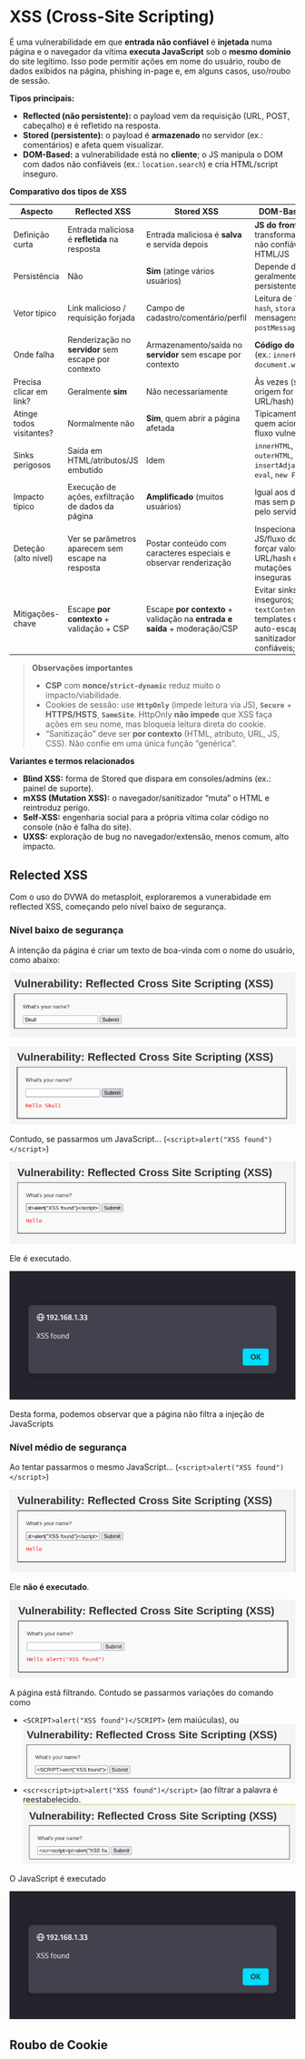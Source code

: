 # XSS (Cross-Site Scripting)

É uma vulnerabilidade em que **entrada não confiável** é **injetada** numa página e o navegador da vítima **executa JavaScript** sob o **mesmo domínio** do site legítimo. Isso pode permitir ações em nome do usuário, roubo de dados exibidos na página, phishing in-page e, em alguns casos, uso/roubo de sessão.

**Tipos principais:**

* **Reflected (não persistente):** o payload vem da requisição (URL, POST, cabeçalho) e é refletido na resposta.
* **Stored (persistente):** o payload é **armazenado** no servidor (ex.: comentários) e afeta quem visualizar.
* **DOM-Based:** a vulnerabilidade está no **cliente**; o JS manipula o DOM com dados não confiáveis (ex.: `location.search`) e cria HTML/script inseguro.

**Comparativo dos tipos de XSS**

| Aspecto                  | Reflected XSS                                        | Stored XSS                                                                 | DOM-Based XSS                                                                                        |
| ------------------------ | ---------------------------------------------------- | -------------------------------------------------------------------------- | ---------------------------------------------------------------------------------------------------- |
| Definição curta          | Entrada maliciosa é **refletida** na resposta        | Entrada maliciosa é **salva** e servida depois                             | **JS do front** transforma dados não confiáveis em HTML/JS                                           |
| Persistência             | Não                                                  | **Sim** (atinge vários usuários)                                           | Depende do DOM; geralmente não persistente                                                           |
| Vetor típico             | Link malicioso / requisição forjada                  | Campo de cadastro/comentário/perfil                                        | Leitura de `location`, `hash`, `storage`, mensagens `postMessage`                                    |
| Onde falha               | Renderização no **servidor** sem escape por contexto | Armazenamento/saída no **servidor** sem escape por contexto                | **Código do cliente** (ex.: `innerHTML`, `document.write`)                                           |
| Precisa clicar em link?  | Geralmente **sim**                                   | Não necessariamente                                                        | Às vezes (se origem for URL/hash)                                                                    |
| Atinge todos visitantes? | Normalmente não                                      | **Sim**, quem abrir a página afetada                                       | Tipicamente só quem aciona o fluxo vulnerável                                                        |
| Sinks perigosos          | Saída em HTML/atributos/JS embutido                  | Idem                                                                       | `innerHTML`, `outerHTML`, `insertAdjacentHTML`, `eval`, `new Function`                               |
| Impacto típico           | Execução de ações, exfiltração de dados da página    | **Amplificado** (muitos usuários)                                          | Igual aos demais, mas sem passar pelo servidor                                                       |
| Deteção (alto nível)     | Ver se parâmetros aparecem sem escape na resposta    | Postar conteúdo com caracteres especiais e observar renderização           | Inspecionar JS/fluxo do DOM; forçar valores em URL/hash e ver mutações inseguras                     |
| Mitigações-chave         | Escape **por contexto** + validação + CSP            | Escape **por contexto** + validação na **entrada e saída** + moderação/CSP | Evitar sinks inseguros; usar `textContent`; templates com auto-escape; sanitizadores confiáveis; CSP |

> **Observações importantes**
>
> * **CSP** com **nonce/`strict-dynamic`** reduz muito o impacto/viabilidade.
> * Cookies de sessão: use **`HttpOnly`** (impede leitura via JS), **`Secure`** + **HTTPS/HSTS**, **`SameSite`**. HttpOnly **não impede** que XSS faça ações em seu nome, mas bloqueia leitura direta do cookie.
> * “Sanitização” deve ser **por contexto** (HTML, atributo, URL, JS, CSS). Não confie em uma única função “genérica”.

**Variantes e termos relacionados**

* **Blind XSS:** forma de Stored que dispara em consoles/admins (ex.: painel de suporte).
* **mXSS (Mutation XSS):** o navegador/sanitizador “muta” o HTML e reintroduz perigo.
* **Self-XSS:** engenharia social para a própria vítima colar código no console (não é falha do site).
* **UXSS:** exploração de bug no navegador/extensão, menos comum, alto impacto.

## Relected XSS

Com o uso do DVWA do metasploit, exploraremos a vunerabidade em reflected XSS, começando pelo nível baixo de segurança.

### Nível baixo de segurança

A intenção da página é criar um texto de boa-vinda com o nome do usuário, como abaixo:

![Comando](https://github.com/ops-shadow/Complete-Ethical-Hacking-Bootcamp/blob/5907fb7ed1333414369d0a182f45d6a0e5d7089c/7%20-%20websites/xss_01.png)

![Resposta](https://github.com/ops-shadow/Complete-Ethical-Hacking-Bootcamp/blob/5907fb7ed1333414369d0a182f45d6a0e5d7089c/7%20-%20websites/xss_02.png)

Contudo, se passarmos um JavaScript... (`<script>alert("XSS found")</script>`)

![Comando](https://github.com/ops-shadow/Complete-Ethical-Hacking-Bootcamp/blob/5907fb7ed1333414369d0a182f45d6a0e5d7089c/7%20-%20websites/xss_03.png)

Ele é executado.

![Resposta](https://github.com/ops-shadow/Complete-Ethical-Hacking-Bootcamp/blob/5907fb7ed1333414369d0a182f45d6a0e5d7089c/7%20-%20websites/xss_04.png)

Desta forma, podemos observar que a página não filtra a injeção de JavaScripts

### Nível médio de segurança

Ao tentar passarmos o mesmo JavaScript... (`<script>alert("XSS found")</script>`)

![Comando](https://github.com/ops-shadow/Complete-Ethical-Hacking-Bootcamp/blob/5907fb7ed1333414369d0a182f45d6a0e5d7089c/7%20-%20websites/xss_03.png)

Ele **não é executado**.

![Resposta](https://github.com/ops-shadow/Complete-Ethical-Hacking-Bootcamp/blob/5907fb7ed1333414369d0a182f45d6a0e5d7089c/7%20-%20websites/xss_05.png)

A página está filtrando. Contudo se passarmos variações do comando como
* `<SCRIPT>alert("XSS found")</SCRIPT>` (em maiúculas), ou
  ![Comando](https://github.com/ops-shadow/Complete-Ethical-Hacking-Bootcamp/blob/5907fb7ed1333414369d0a182f45d6a0e5d7089c/7%20-%20websites/xss_07.png)
* `<scr<script>ipt>alert("XSS found")</script>` (ao filtrar a palavra *<script>* do comando, o comando original *<script>alert("XSS found")</script>* é reestabelecido.
  ![Comando](https://github.com/ops-shadow/Complete-Ethical-Hacking-Bootcamp/blob/5907fb7ed1333414369d0a182f45d6a0e5d7089c/7%20-%20websites/xss_08.png)

O JavaScript é executado

![Resposta](https://github.com/ops-shadow/Complete-Ethical-Hacking-Bootcamp/blob/5907fb7ed1333414369d0a182f45d6a0e5d7089c/7%20-%20websites/xss_04.png)

## Roubo de Cookie

